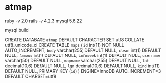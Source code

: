 # atmap
ruby -v 2.0
rails -v 4.2.3
mysql 5.6.22

mysql build 

CREATE DATABASE `atmap` DEFAULT CHARACTER SET utf8 COLLATE utf8_unicode_ci
CREATE TABLE `maps` (
  `id` int(11) NOT NULL AUTO_INCREMENT,
  `body` varchar(255) DEFAULT NULL,
  `clean` int(1) DEFAULT NULL,
  `famous` int(1) DEFAULT NULL,
  `infoseek` int(1) DEFAULT NULL,
  `username` varchar(50) DEFAULT NULL,
  `mapname` varchar(255) DEFAULT NULL,
  `lat` decimal(10,6) DEFAULT NULL,
  `lgn` decimal(10,6) DEFAULT NULL,
  `kind` int(11) DEFAULT NULL,
  PRIMARY KEY (`id`)
) ENGINE=InnoDB AUTO_INCREMENT=3 DEFAULT CHARSET=utf8 


